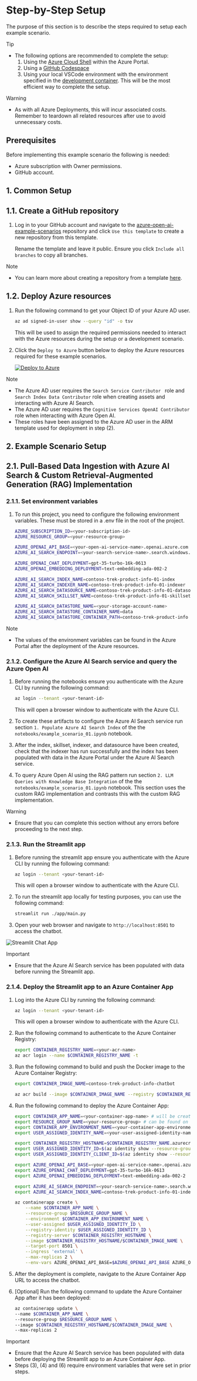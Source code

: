 # Step-by-Step Setup

The purpose of this section is to describe the steps required to setup each example scenario.

> [!TIP]
>
> - The following options are recommended to complete the setup:
>   1. Using the [Azure Cloud Shell](https://learn.microsoft.com/azure/cloud-shell/overview) within the Azure Portal.
>   2. Using a [GitHub Codespace](https://docs.github.com/en/codespaces/prebuilding-your-codespaces/about-github-codespaces-prebuilds)
>   3. Using your local VSCode environment with the environment specified in the [development container](https://docs.github.com/en/codespaces/setting-up-your-project-for-codespaces/adding-a-dev-container-configuration/introduction-to-dev-containers). This will be the most efficient way to complete the setup.

> [!WARNING]
>
> - As with all Azure Deployments, this will incur associated costs. Remember to teardown all related resources after use to avoid unnecessary costs.

## Prerequisites

Before implementing this example scenario the following is needed:

- Azure subscription with Owner permissions.
- GitHub account.

## 1. Common Setup

## 1.1. Create a GitHub repository

1. Log in to your GitHub account and navigate to the [azure-open-ai-example-scenarios](https://github.com/nfmoore/azure-open-ai-example-scenarios) repository and click `Use this template` to create a new repository from this template.

    Rename the template and leave it public. Ensure you click `Include all branches` to copy all branches.

> [!NOTE]
>
> - You can learn more about creating a repository from a template [here](https://docs.github.com/en/repositories/creating-and-managing-repositories/creating-a-template-repository).

## 1.2. Deploy Azure resources

1. Run the following command to get your Object ID of your Azure AD user.

    ```bash
    az ad signed-in-user show --query "id" -o tsv
    ```

    This will be used to assign the required permissions needed to interact with the Azure resources during the setup or a development scenario.

2. Click the `Deploy to Azure` button below to deploy the Azure resources required for these example scenarios.

    [![Deploy to Azure](https://aka.ms/deploytoazurebutton)](https://portal.azure.com/#create/Microsoft.Template/uri/https%3A%2F%2Fraw.githubusercontent.com%2Fnfmoore%2Fazure-open-ai-example-scenarios%2Fmain%2Finfrastructure%2Fmain.json)

> [!NOTE]
>
> - The Azure AD user requires the `Search Service Contributor ` role and `Search Index Data Contributor` role when creating assets and interacting with Azure AI Search.
> - The Azure AD user requires the `Cognitive Services OpenAI Contributor` role when interacting with Azure Open AI.
> - These roles have been assigned to the Azure AD user in the ARM template used for deployment in step (2).

## 2. Example Scenario Setup

## 2.1. Pull-Based Data Ingestion with Azure AI Search & Custom Retrieval-Augmented Generation (RAG) Implementation

### 2.1.1. Set environment variables

1. To run this project, you need to configure the following environment variables. These must be stored in a .env file in the root of the project.

    ```bash
    AZURE_SUBSCRIPTION_ID=<your-subscription-id>
    AZURE_RESOURCE_GROUP=<your-resource-group>
    
    AZURE_OPENAI_API_BASE=<your-open-ai-service-name>.openai.azure.com
    AZURE_AI_SEARCH_ENDPOINT=<your-search-service-name>.search.windows.net

    AZURE_OPENAI_CHAT_DEPLOYMENT=gpt-35-turbo-16k-0613
    AZURE_OPENAI_EMBEDDING_DEPLOYMENT=text-embedding-ada-002-2

    AZURE_AI_SEARCH_INDEX_NAME=contoso-trek-product-info-01-index
    AZURE_AI_SEARCH_INDEXER_NAME=contoso-trek-product-info-01-indexer
    AZURE_AI_SEARCH_DATASOURCE_NAME=contoso-trek-product-info-01-datasource
    AZURE_AI_SEARCH_SKILLSET_NAME=contoso-trek-product-info-01-skillset

    AZURE_AI_SEARCH_DATASTORE_NAME=<your-storage-account-name>
    AZURE_AI_SEARCH_DATASTORE_CONTAINER_NAME=data
    AZURE_AI_SEARCH_DATASTORE_CONTAINER_PATH=contoso-trek-product-info
    ```

> [!NOTE]
>
> - The values of the environment variables can be found in the Azure Portal after the deployment of the Azure resources.

### 2.1.2. Configure the Azure AI Search service and query the Azure Open AI

1. Before running the notebooks ensure you authenticate with the Azure CLI by running the following command:

    ```bash
    az login --tenant <your-tenant-id>
    ```

    This will open a browser window to authenticate with the Azure CLI.
2. To create these artifacts to configure the Azure AI Search service run section `1. Populate Azure AI Search Index` of the the `notebooks/example_scenario_01.ipynb` notebook.
3. After the index, skillset, indexer, and datasource have been created, check that the indexer has run successfully and the index has been populated with data in the Azure Portal under the Azure AI Search service.
4. To query Azure Open AI using the RAG pattern run section `2. LLM Queries with Knowledge Base Integration` of the the `notebooks/example_scenario_01.ipynb` notebook. This section uses the custom RAG implementation and contrasts this with the custom RAG implementation.

> [!WARNING]
>
> - Ensure that you can complete this section without any errors before proceeding to the next step.

### 2.1.3. Run the Streamlit app

1. Before running the streamlit app ensure you authenticate with the Azure CLI by running the following command:

    ```bash
    az login --tenant <your-tenant-id>
    ```

    This will open a browser window to authenticate with the Azure CLI.
2. To run the streamlit app locally for testing purposes, you can use the following command:

    ```bash
    streamlit run ./app/main.py
    ```
3. Open your web browser and navigate to `http://localhost:8501` to access the chatbot.

![Streamlit Chat App](./images/image-01.png)

> [!IMPORTANT]
>
> - Ensure that the Azure AI Search service has been populated with data before running the Streamlit app.

### 2.1.4. Deploy the Streamlit app to an Azure Container App

1. Log into the Azure CLI by running the following command:

    ```bash
    az login --tenant <your-tenant-id>
    ```

    This will open a browser window to authenticate with the Azure CLI.

2. Run the following command to authenticate to the Azure Container Registry:

    ```bash
    export CONTAINER_REGISTRY_NAME=<your-acr-name>
    az acr login --name $CONTAINER_REGISTRY_NAME -t
    ```
3. Run the following command to build and push the Docker image to the Azure Container Registry:

    ```bash
    export CONTAINER_IMAGE_NAME=contoso-trek-product-info-chatbot

    az acr build --image $CONTAINER_IMAGE_NAME --registry $CONTAINER_REGISTRY_NAME --file ./app/Dockerfile .
    ```

4. Run the following command to deploy the Azure Container App:

    ```bash
    export CONTAINER_APP_NAME=<your-container-app-name> # will be created after executing the command
    export RESOURCE_GROUP_NAME=<your-resource-group> # can be found on the Azure Portal
    export CONTAINER_APP_ENVIRONMENT_NAME=<your-container-app-environment-name> # can be found on the Azure Portal
    export USER_ASSIGNED_IDENTITY_NAME=<your-user-assigned-identity-name> # can be found on the Azure Portal
    
    export CONTAINER_REGISTRY_HOSTNAME=$CONTAINER_REGISTRY_NAME.azurecr.io
    export USER_ASSIGNED_IDENTITY_ID=$(az identity show --resource-group $RESOURCE_GROUP_NAME --name $USER_ASSIGNED_IDENTITY_NAME | jq '.id' -r)
    export USER_ASSIGNED_IDENTITY_CLIENT_ID=$(az identity show --resource-group $RESOURCE_GROUP_NAME --name $USER_ASSIGNED_IDENTITY_NAME | jq '.clientId' -r)

    export AZURE_OPENAI_API_BASE=<your-open-ai-service-name>.openai.azure.com # can be found on the Azure Portal
    export AZURE_OPENAI_CHAT_DEPLOYMENT=gpt-35-turbo-16k-0613
    export AZURE_OPENAI_EMBEDDING_DEPLOYMENT=text-embedding-ada-002-2

    export AZURE_AI_SEARCH_ENDPOINT=<your-search-service-name>.search.windows.net # can be found on the Azure Portal
    export AZURE_AI_SEARCH_INDEX_NAME=contoso-trek-product-info-01-index

    az containerapp create \
        --name $CONTAINER_APP_NAME \
        --resource-group $RESOURCE_GROUP_NAME \
        --environment $CONTAINER_APP_ENVIRONMENT_NAME \
        --user-assigned $USER_ASSIGNED_IDENTITY_ID \
        --registry-identity $USER_ASSIGNED_IDENTITY_ID \
        --registry-server $CONTAINER_REGISTRY_HOSTNAME \
        --image $CONTAINER_REGISTRY_HOSTNAME/$CONTAINER_IMAGE_NAME \
        --target-port 8501 \
        --ingress 'external' \
        --max-replicas 2 \
        --env-vars AZURE_OPENAI_API_BASE=$AZURE_OPENAI_API_BASE AZURE_OPENAI_CHAT_DEPLOYMENT=$AZURE_OPENAI_CHAT_DEPLOYMENT AZURE_OPENAI_EMBEDDING_DEPLOYMENT=$AZURE_OPENAI_EMBEDDING_DEPLOYMENT AZURE_AI_SEARCH_ENDPOINT=$AZURE_AI_SEARCH_ENDPOINT AZURE_AI_SEARCH_INDEX_NAME=$AZURE_AI_SEARCH_INDEX_NAME AZURE_CLIENT_ID=$USER_ASSIGNED_IDENTITY_CLIENT_ID
    ```

5. After the deployment is complete, navigate to the Azure Container App URL to access the chatbot.
6. [Optional] Run the following command to update the Azure Container App after it has been deployed:

    ```bash
    az containerapp update \
    --name $CONTAINER_APP_NAME \
    --resource-group $RESOURCE_GROUP_NAME \
    --image $CONTAINER_REGISTRY_HOSTNAME/$CONTAINER_IMAGE_NAME \
    --max-replicas 2
    ```

> [!IMPORTANT]
>
> - Ensure that the Azure AI Search service has been populated with data before deploying the Streamlit app to an Azure Container App.
> - Steps (3), (4) and (6) require environment variables that were set in prior steps.
